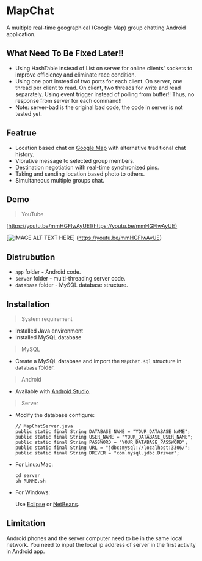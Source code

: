 # MapChat
A multiple real-time geographical (Google Map) group chatting Android application.

## What Need To Be Fixed Later!!
* Using HashTable instead of List on server for online clients' sockets to improve efficiency and eliminate race condition.
* Using one port instead of two ports for each client. On server, one thread per client to read. On client, two threads for write and read separately. Using event trigger instead of polling from buffer!! Thus, no response from server for each command!!
* Note: server-bad is the original bad code, the code in server is not tested yet.

## Featrue
* Location based chat on [Google Map](https://www.google.com/maps) with alternative traditional chat history.
* Vibrative message to selected group members.
* Destination negotiation with real-time synchronized pins.
* Taking and sending location based photo to others.
* Simultaneous multiple groups chat.

## Demo
> YouTube

[https://youtu.be/mmHGFlwAyUE](https://youtu.be/mmHGFlwAyUE)

[![IMAGE ALT TEXT HERE](http://img.youtube.com/vi/mmHGFlwAyUE/0.jpg)]
(https://youtu.be/mmHGFlwAyUE)

## Distrubution
* ```app``` folder - Android code.
* ```server``` folder - multi-threading server code.
* ```database``` folder - MySQL database structure.

## Installation
> System requirement

* Installed Java environment
* Installed MySQL database

> MySQL

* Create a MySQL database and import the ```MapChat.sql``` structure in ```database``` folder.

> Android

* Available with [Android Studio](http://developer.android.com/sdk/index.html).

> Server

* Modify the database configure:

  ```.Java
  // MapChatServer.java
  public static final String DATABASE_NAME = "YOUR_DATABASE_NAME";
  public static final String USER_NAME = "YOUR_DATABASE_USER_NAME";
  public static final String PASSWORD = "YOUR_DATABASE_PASSWORD";
  public static final String URL = "jdbc:mysql://localhost:3306/";
  public static final String DRIVER = "com.mysql.jdbc.Driver";
  ```
  
* For Linux/Mac:

  ```
  cd server
  sh RUNME.sh
  ```
  
* For Windows:

  Use [Eclipse](https://eclipse.org/downloads/) or [NetBeans](https://netbeans.org).
  
## Limitation
  
Android phones and the server computer need to be in the same local network. You need to input the local ip address of server in the first activity in Android app.



